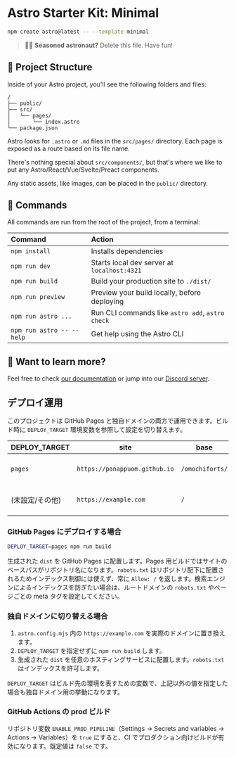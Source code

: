 # Astro Starter Kit: Minimal

```sh
npm create astro@latest -- --template minimal
```

> 🧑‍🚀 **Seasoned astronaut?** Delete this file. Have fun!

## 🚀 Project Structure

Inside of your Astro project, you'll see the following folders and files:

```text
/
├── public/
├── src/
│   └── pages/
│       └── index.astro
└── package.json
```

Astro looks for `.astro` or `.md` files in the `src/pages/` directory. Each page is exposed as a route based on its file name.

There's nothing special about `src/components/`, but that's where we like to put any Astro/React/Vue/Svelte/Preact components.

Any static assets, like images, can be placed in the `public/` directory.

## 🧞 Commands

All commands are run from the root of the project, from a terminal:

| Command                   | Action                                           |
| :------------------------ | :----------------------------------------------- |
| `npm install`             | Installs dependencies                            |
| `npm run dev`             | Starts local dev server at `localhost:4321`      |
| `npm run build`           | Build your production site to `./dist/`          |
| `npm run preview`         | Preview your build locally, before deploying     |
| `npm run astro ...`       | Run CLI commands like `astro add`, `astro check` |
| `npm run astro -- --help` | Get help using the Astro CLI                     |

## 👀 Want to learn more?

Feel free to check [our documentation](https://docs.astro.build) or jump into our [Discord server](https://astro.build/chat).

## デプロイ運用

このプロジェクトは GitHub Pages と独自ドメインの両方で運用できます。ビルド時に `DEPLOY_TARGET` 環境変数を参照して設定を切り替えます。

| DEPLOY_TARGET | site | base | robots.txt |
| --- | --- | --- | --- |
| `pages` | `https://panappuom.github.io` | `/omochiforts/` | `User-agent: *\nAllow: /` |
| (未設定/その他) | `https://example.com` | `/` | `User-agent: *\nAllow: /` |

### GitHub Pages にデプロイする場合

```bash
DEPLOY_TARGET=pages npm run build
```

生成された `dist` を GitHub Pages に配置します。Pages 用ビルドではサイトのベースパスがリポジトリ名になります。`robots.txt` はリポジトリ配下に配置されるためインデックス制御には使えず、常に `Allow: /` を返します。検索エンジンによるインデックスを防ぎたい場合は、ルートドメインの `robots.txt` やページごとの meta タグを設定してください。

### 独自ドメインに切り替える場合

1. `astro.config.mjs` 内の `https://example.com` を実際のドメインに置き換えます。
2. `DEPLOY_TARGET` を指定せずに `npm run build` します。
3. 生成された `dist` を任意のホスティングサービスに配置します。`robots.txt` はインデックスを許可します。

`DEPLOY_TARGET` はビルド先の環境を表すための変数で、上記以外の値を指定した場合も独自ドメイン用の挙動になります。

### GitHub Actions の prod ビルド

リポジトリ変数 `ENABLE_PROD_PIPELINE`（Settings → Secrets and variables → Actions → Variables）を `true` にすると、CI でプロダクション向けビルドが有効になります。既定値は `false` です。
